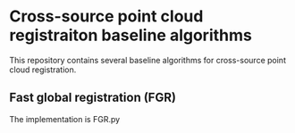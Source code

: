 # Cross-source point cloud registraiton baseline algorithms
This repository contains several baseline algorithms for cross-source point cloud registration.

## Fast global registration (FGR)

The implementation is FGR.py
